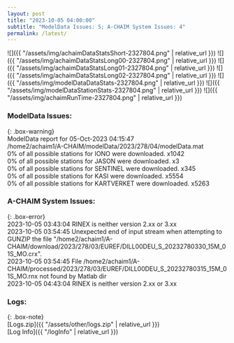 ```yaml
---
layout: post
title: "2023-10-05 04:00:00"
subtitle: "ModelData Issues: 5; A-CHAIM System Issues: 4"
permalink: /latest/
---
```


![]({{ "/assets/img/achaimDataStatsShort-2327804.png" | relative_url }})
![]({{ "/assets/img/achaimDataStatsLong00-2327804.png" | relative_url }})
![]({{ "/assets/img/achaimDataStatsLong01-2327804.png" | relative_url }})
![]({{ "/assets/img/achaimDataStatsLong02-2327804.png" | relative_url }})
![]({{ "/assets/img/modelDataDataStats-2327804.png" | relative_url }})
![]({{ "/assets/img/modelDataStationStats-2327804.png" | relative_url }})
![]({{ "/assets/img/achaimRunTime-2327804.png" | relative_url }})


### ModelData Issues:  
  
{: .box-warning}  
 ModelData report for 05-Oct-2023 04:15:47   
 /home2/achaim1/A-CHAIM/modelData/2023/278/04/modelData.mat   
 0% of all possible stations for IONO were downloaded. x1042   
 0% of all possible stations for JASON were downloaded. x3   
 0% of all possible stations for SENTINEL were downloaded. x345   
 0% of all possible stations for KASI were downloaded. x5554   
 0% of all possible stations for KARTVERKET were downloaded. x5263   
  
### A-CHAIM System Issues:  
  
{: .box-error}  
2023-10-05 03:43:04 RINEX is neither version 2.xx or 3.xx  
2023-10-05 03:54:45 Unexpected end of input stream when attempting to GUNZIP the file "/home2/achaim1/A-CHAIM/download/2023/278/03/EUREF/DILL00DEU_S_20232780330_15M_01S_MO.crx".  
2023-10-05 03:54:45 File /home2/achaim1/A-CHAIM/processed/2023/278/03/EUREF/DILL00DEU_S_20232780315_15M_01S_MO.rnx not found by Matlab dir  
2023-10-05 04:43:04 RINEX is neither version 2.xx or 3.xx  

### Logs:  
  
{: .box-note}  
[Logs.zip]({{ "/assets/other/logs.zip" | relative_url }})  
[Log Info]({{ "/logInfo" | relative_url }})  
